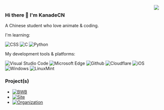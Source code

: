 <img align="right" src="https://github-readme-stats.vercel.app/api?username=kanadeCN&show_icons=true&hide_title=true">  

### Hi there 👋 I'm KanadeCN

A Chinese student who love animate & coding.

I'm learning:

![CSS](https://img.shields.io/badge/Web-CSS-purple?style=flat-square) ![C](https://img.shields.io/badge/-C-007396?style=flat-square&logo=C&logoColor=fff)
 ![Python](https://img.shields.io/badge/-Python-007396?style=flat-square&logo=Python&logoColor=yellow)

My development tools & platforms:

![Visual Studio Code](https://img.shields.io/badge/-Visual%20Studio%20Code-007ACC?style=flat-square&logo=Visual%20Studio%20Code&logoColor=fff) ![Microsoft Edge](https://img.shields.io/badge/-Microsoft%20Edge-0078D7?style=flat-square&logo=Microsoft%20Edge&logoColor=fff) ![Github](https://img.shields.io/badge/-Github-181717?style=flat-square&logo=Github&logoColor=fff) ![Cloudflare](https://img.shields.io/badge/-Cloudflare-2088FF?style=flat-square&logo=Cloudflare&logoColor=orange) ![iOS](https://img.shields.io/badge/-iPadOS_16.3.1-black?style=flat-square&logo=Apple&logoColor=fff) ![Windows](https://img.shields.io/badge/-Windows-0078D6?style=flat-square&logo=Windows&logoColor=fff) ![LinuxMint](https://img.shields.io/badge/-LinuxMint-E95420?style=flat-square&logo=LinuxMint&logoColor=fff) 

### Project(s)

* [![BWB](https://img.shields.io/badge/Archived-BWB-blue?style=flat-square)](https://bwb.js.org)
* [![Site](https://img.shields.io/badge/Misaka_Fans-blue?style=flat-square)](https://misaka-fans.space) 
* [![Organization](https://img.shields.io/badge/ORG-Misaka_IoT-blue?style=flat-square)](https://github.com/Misaka-IoT) 
